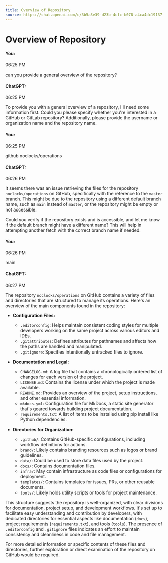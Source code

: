 ```yaml
---
title: Overview of Repository
source: https://chat.openai.com/c/3b5a3e39-d23b-4cfc-b078-a4ca4dc19137
---
```


# Overview of Repository

#### You:
<time datetime="2024-03-06T23:25:39.440Z" title="3/6/2024, 6:25:39 PM">06:25 PM</time>

can you provide a general overview of the repository?

#### ChatGPT:
<time datetime="2024-03-06T23:25:46.362Z" title="3/6/2024, 6:25:46 PM">06:25 PM</time>

To provide you with a general overview of a repository, I'll need some information first. Could you please specify whether you're interested in a GitHub or GitLab repository? Additionally, please provide the username or organization name and the repository name.


#### You:
<time datetime="2024-03-06T23:25:58.247Z" title="3/6/2024, 6:25:58 PM">06:25 PM</time>

github noclocks/operations

#### ChatGPT:
<time datetime="2024-03-06T23:26:44.670Z" title="3/6/2024, 6:26:44 PM">06:26 PM</time>

It seems there was an issue retrieving the files for the repository `noclocks/operations` on GitHub, specifically with the reference to the `master` branch. This might be due to the repository using a different default branch name, such as `main` instead of `master`, or the repository might be empty or not accessible.

Could you verify if the repository exists and is accessible, and let me know if the default branch might have a different name? This will help in attempting another fetch with the correct branch name if needed.


#### You:
<time datetime="2024-03-06T23:26:51.479Z" title="3/6/2024, 6:26:51 PM">06:26 PM</time>

main

#### ChatGPT:
<time datetime="2024-03-06T23:27:39.695Z" title="3/6/2024, 6:27:39 PM">06:27 PM</time>

The repository `noclocks/operations` on GitHub contains a variety of files and directories that are structured to manage its operations. Here's an overview of the main components found in the repository:

- **Configuration Files:**
  - `.editorconfig`: Helps maintain consistent coding styles for multiple developers working on the same project across various editors and IDEs.
  - `.gitattributes`: Defines attributes for pathnames and affects how the paths are handled and manipulated.
  - `.gitignore`: Specifies intentionally untracked files to ignore.

- **Documentation and Legal:**
  - `CHANGELOG.md`: A log file that contains a chronologically ordered list of changes for each version of the project.
  - `LICENSE.md`: Contains the license under which the project is made available.
  - `README.md`: Provides an overview of the project, setup instructions, and other essential information.
  - `mkdocs.yml`: Configuration file for MkDocs, a static site generator that's geared towards building project documentation.
  - `requirements.txt`: A list of items to be installed using pip install like Python dependencies.

- **Directories for Organization:**
  - `.github/`: Contains GitHub-specific configurations, including workflow definitions for actions.
  - `brand/`: Likely contains branding resources such as logos or brand guidelines.
  - `data/`: Could be used to store data files used by the project.
  - `docs/`: Contains documentation files.
  - `infra/`: May contain infrastructure as code files or configurations for deployment.
  - `templates/`: Contains templates for issues, PRs, or other reusable documents.
  - `tools/`: Likely holds utility scripts or tools for project maintenance.

This structure suggests the repository is well-organized, with clear divisions for documentation, project setup, and development workflows. It's set up to facilitate easy understanding and contribution by developers, with dedicated directories for essential aspects like documentation (`docs`), project requirements (`requirements.txt`), and tools (`tools`). The presence of `.editorconfig` and `.gitignore` files indicates an effort to maintain consistency and cleanliness in code and file management.

For more detailed information or specific contents of these files and directories, further exploration or direct examination of the repository on GitHub would be required.
